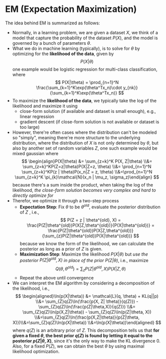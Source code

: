 # EM (Expectation Maximization)

The idea behind EM is summarized as follows:

* Normally, in a learning problem, we are given a dataset $X$, we think of a model that capture the probability of the dataset $P(X)$, and the model is governed by a bunch of parameters $\theta$.
* What we do in machine learning (typically), is to solve for $\theta$ by optimizing for the **likelihood of the data**, given by $$P(X|\theta)$$one example would be logistic regression for multi-class classification, where
  $$
  P(X|\theta) = \prod_{n=1}^N \frac{\sum_{k=1}^K\exp(\theta^Tx_n)\cdot y_{nk}}{\sum_{k=1}^K\exp(\theta^Tx_n)}
  $$
* To maximize the **likelihood of the data**, we typically take the log of the likelihood and maximize it using
	* close-form solution (if available and dataset is small enough), e.g., linear regression
	* gradient descent (if close-form solution is not available or dataset is too large)
* However, there're often cases where the distribution can't be modeled so "simply", meaning there're more structure to the underlying distribution, where the distribution of $X$ is not only determined by $\theta$, but also by another set of random variables $Z$, one such example would be mixed gaussian where
  $$
  \begin{align}P(X|\theta) &= \sum_{z=k}^K P(X, Z|\theta) \\&=  \sum_{z=k}^KP(Z=z|\theta)P(X|Z=z, \theta) \\&= \prod_{n=1}^N \sum_{z=k}^KP(z | \theta)P(x_n|Z = z, \theta) \\&=\prod_{n=1}^N \sum_{z=k}^K \pi_{k}\mathcal{N}(x_n | \mu_z, \sigma_z)\end{align}
  $$
  because there's a sum inside the product, when taking the log of the likelihood, *the close-form solution becomes very complex and hard to directly optimize for*
* Therefor, we optimize it through a two-step process
	* **Expectation Step**: Fix $\theta$ to be $\theta^{old}$, evaluate the posterior distribution of $Z$ , i.e.,
  $$
  P(Z = z | \theta^{old}, X) = \frac{P(Z|\theta^{old})P(X|Z,\theta^{old})}{P(X|\theta^{old})} = \frac{P(Z|\theta^{old})P(X|Z,\theta^{old})}{\sum_{z}P(Z|\theta^{old})P(X|\theta^{old})}
  $$
  because we know the form of the likelihood, we can calculate the posterior as long as a prior of $Z$ is given.
	* **Maximization Step**: Maximize the likelihood $P(X|\theta)$ but *use the posterior $P(Z|\theta^{old},X)$ in place of the prior $P(Z|\theta)$*, i.e., maximize
  $$
  Q(\theta, \theta^{old}) = \sum_{z} P(Z|\theta^{old}, X)P(X|Z, \theta)
  $$
	* Repeat the above until convergence
* We can interpret the EM algorithm by considering a decomposition of the likelihood, i.e.,
  $$
  \begin{aligned}\ln(p(X|\theta)) &= \mathcal{L}(q, \theta) + KL(q||p)  \\&= \sum_{Z}q(Z)\ln(\frac{p(X, Z| \theta)}{q(Z)}) - \sum_{Z}q(Z)\ln(\frac{p(Z|\theta,X)}{q(Z)}) \\&= \sum_{Z}q(Z)\ln(p(X,Z|\theta)) - \sum_{Z}q(Z)\ln(p(Z|\theta, X)) \\&=\sum_{Z}q(Z)\ln(\frac{p(X,Z|\theta)}{p(Z|\theta, X)})\\&=\sum_{Z}q(Z)\ln(p(X|\theta)) \\&=\ln(p(X|\theta))\end{aligned}
  $$
  where $q(Z)$ is an arbitrary prior of $Z$. This decomposition tells us that **for given a fixed $\theta$, the best prior $q(Z)$ is found by letting it equal to the posterior $p(Z|\theta, X)$**, since it's the only way to make the KL divergence 0. Also, for a fixed $P(Z)$, we can obtain the best $\theta$ by using maximal likelihood optimization.
